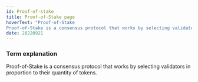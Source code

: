 ```yaml
---
id: Proof-of-stake 
title: Proof-of-Stake page
hoverText: "Proof-of-Stake
Proof-of-Stake is a consensus protocol that works by selecting validators in proportion to their quantity of tokens."
date: 20220921
---
```


### Term explanation

Proof-of-Stake is a consensus protocol that works by selecting validators in proportion to their quantity of tokens.